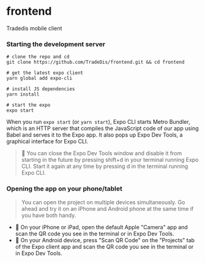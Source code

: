 # frontend
Tradedis mobile client


### Starting the development server

```shell
# clone the repo and cd
git clone https://github.com/TradeDis/frontend.git && cd frontend

# get the latest expo client
yarn global add expo-cli

# install JS dependencies
yarn install

# start the expo
expo start

```
When you run `expo start` (or `yarn start`), Expo CLI starts Metro Bundler, which is an HTTP server that compiles the JavaScript code of our app using Babel and serves it to the Expo app. It also pops up Expo Dev Tools, a graphical interface for Expo CLI.

> 👋 You can close the Expo Dev Tools window and disable it from starting in the future by pressing shift+d in your terminal running Expo CLI. Start it again at any time by pressing d in the terminal running Expo CLI.

### Opening the app on your phone/tablet

> You can open the project on multiple devices simultaneously. Go ahead and try it on an iPhone and Android phone at the same time if you have both handy.

- 🍎 On your iPhone or iPad, open the default Apple "Camera" app and scan the QR code you see in the terminal or in Expo Dev Tools.
- 🤖 On your Android device, press "Scan QR Code" on the "Projects" tab of the Expo client app and scan the QR code you see in the terminal or in Expo Dev Tools.

